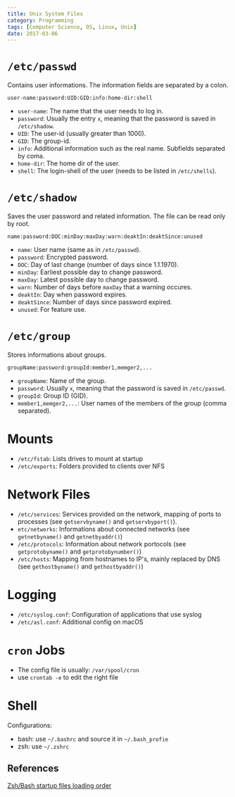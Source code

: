 ```yaml
---
title: Unix System Files
category: Programming
tags: [Computer Science, OS, Linux, Unix]
date: 2017-03-06
---
```

# `/etc/passwd`

Contains user informations. The information fields are separated by a colon.

`user-name:password:UID:GID:info:home-dir:shell`

- `user-name`: The name that the user needs to log in.
- `password`: Usually the entry `x`, meaning that the password is saved in `/etc/shadow`.
- `UID`: The user-id (usually greater than 1000).
- `GID`: The group-id.
- `info`: Additional information such as the real name. Subfields separated by coma.
- `home-dir`: The home dir of the user.
- `shell`: The login-shell of the user (needs to be listed in `/etc/shells`).


# `/etc/shadow`

Saves the user password and related information. The file can be read only by root.

`name:password:DOC:minDay:maxDay:warn:deaktIn:deaktSince:unused`

- `name`: User name (same as in `/etc/passwd`).
- `password`: Encrypted password.
- `DOC`: Day of last change (number of days since 1.1.1970).
- `minDay`: Earliest possible day to change password.
- `maxDay`: Latest possible day to change password.
- `warn`: Number of days before `maxDay` that a warning occures.
- `deaktIn`: Day when password expires.
- `deaktSince`: Number of days since password expired.
- `unused`: For feature use.


# `/etc/group`

Stores informations about groups.

`groupName:password:groupId:member1,memger2,...`


- `groupName`: Name of the group.
- `password`: Usually `x`, meaning that the password is saved in `/etc/passwd`.
- `groupId`: Group ID (GID).
- `member1,memger2,...`: User names of the members of the group (comma separated).


# Mounts

- `/etc/fstab`: Lists drives to mount at startup
- `/etc/exports`: Folders provided to clients over NFS

# Network Files

- `/etc/services`: Services provided on the network, mapping of ports to processes (see `getservbyname()` and `getservbyport()`).
- `etc/networks`: Informations about connected networks (see `getnetbyname()` and `getnetbyaddr()`)
- `/etc/protocols`: Information about network portocols (see `getprotobyname()` and `getprotobynumber()`)
- `/etc/hosts`: Mapping from hostnames to IP's, mainly replaced by DNS (see `gethostbyname()` and `gethostbyaddr()`)


# Logging

- `/etc/syslog.conf`: Configuration of applications that use syslog
- `/etc/asl.conf`: Additional config on macOS


# `cron` Jobs

- The config file is usually: `/var/spool/cron`
- use `crontab -e` to edit the right file


# Shell

Configurations:

- bash: use `~/.bashrc` and source it in `~/.bash_profie`
- zsh: use `~/.zshrc`

## References

[Zsh/Bash startup files loading order](https://shreevatsa.wordpress.com/2008/03/30/zshbash-startup-files-loading-order-bashrc-zshrc-etc/)

